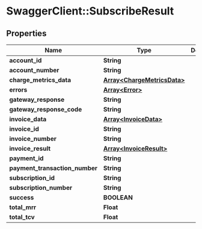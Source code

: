 # SwaggerClient::SubscribeResult

## Properties
Name | Type | Description | Notes
------------ | ------------- | ------------- | -------------
**account_id** | **String** |  | [optional] 
**account_number** | **String** |  | [optional] 
**charge_metrics_data** | [**Array&lt;ChargeMetricsData&gt;**](ChargeMetricsData.md) |  | [optional] 
**errors** | [**Array&lt;Error&gt;**](Error.md) |  | [optional] 
**gateway_response** | **String** |  | [optional] 
**gateway_response_code** | **String** |  | [optional] 
**invoice_data** | [**Array&lt;InvoiceData&gt;**](InvoiceData.md) |  | [optional] 
**invoice_id** | **String** |  | [optional] 
**invoice_number** | **String** |  | [optional] 
**invoice_result** | [**Array&lt;InvoiceResult&gt;**](InvoiceResult.md) |  | [optional] 
**payment_id** | **String** |  | [optional] 
**payment_transaction_number** | **String** |  | [optional] 
**subscription_id** | **String** |  | [optional] 
**subscription_number** | **String** |  | [optional] 
**success** | **BOOLEAN** |  | [optional] 
**total_mrr** | **Float** |  | [optional] 
**total_tcv** | **Float** |  | [optional] 


